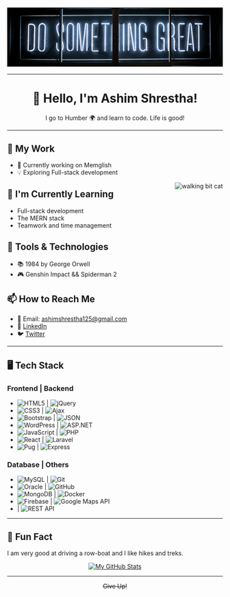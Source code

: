 <p align="center">
  <img src="./_readme/banner2.png" alt="banner-img">
</p>

---

<h1 align="center">👋 Hello, I'm Ashim Shrestha!</h1>
<p align="center">I go to Humber 🌍 and learn to code. Life is good!</p>

---

## 💼 My Work

- 🚀 Currently working on Memglish
- 💡 Exploring Full-stack development

<img align="right" src="./_readme/cat.gif" alt="walking bit cat" height="300px">

## 🌱 I'm Currently Learning

- Full-stack development
- The MERN stack
- Teamwork and time management

## 🔧 Tools & Technologies

- 📚 1984 by George Orwell
- 🎮 Genshin Impact && Spiderman 2

## 📫 How to Reach Me

- 📧 Email: ashimshrestha125@gmail.com
- 💬 [LinkedIn](https://www.linkedin.com/in/ashim-shrestha-72a16a260/)
- 🐦 [Twitter](https://twitter.com/AshimSh72784732)

---

## 🖥️ Tech Stack

### Frontend | Backend
- ![HTML5](https://img.shields.io/badge/-HTML5-E34F26?style=for-the-badge&logo=html5&logoColor=white) | ![jQuery](https://img.shields.io/badge/-jQuery-0769AD?style=for-the-badge&logo=jquery&logoColor=white)
- ![CSS3](https://img.shields.io/badge/-CSS3-1572B6?style=for-the-badge&logo=css3&logoColor=white) | ![Ajax](https://img.shields.io/badge/-Ajax-61DAFB?style=for-the-badge&logo=javascript&logoColor=black)
- ![Bootstrap](https://img.shields.io/badge/-Bootstrap-563D7C?style=for-the-badge&logo=bootstrap&logoColor=white) | ![JSON](https://img.shields.io/badge/-JSON-000000?style=for-the-badge&logo=json&logoColor=white)
- ![WordPress](https://img.shields.io/badge/-WordPress-21759B?style=for-the-badge&logo=wordpress&logoColor=white) | ![ASP.NET](https://img.shields.io/badge/-ASP.NET-512BD4?style=for-the-badge&logo=.net&logoColor=white)
- ![JavaScript](https://img.shields.io/badge/-JavaScript-F7DF1E?style=for-the-badge&logo=javascript&logoColor=black) | ![PHP](https://img.shields.io/badge/-PHP-777BB4?style=for-the-badge&logo=php&logoColor=white)
- ![React](https://img.shields.io/badge/-React-61DAFB?style=for-the-badge&logo=react&logoColor=white) | ![Laravel](https://img.shields.io/badge/-Laravel-FF2D20?style=for-the-badge&logo=laravel&logoColor=white)
- ![Pug](https://img.shields.io/badge/-Pug-A86454?style=for-the-badge&logo=pug&logoColor=white) | ![Express](https://img.shields.io/badge/-Express-000000?style=for-the-badge&logo=express&logoColor=white)

### Database | Others
- ![MySQL](https://img.shields.io/badge/-MySQL-4479A1?style=for-the-badge&logo=mysql&logoColor=white) | ![Git](https://img.shields.io/badge/-Git-F05032?style=for-the-badge&logo=git&logoColor=white)
- ![Oracle](https://img.shields.io/badge/-Oracle-F80000?style=for-the-badge&logo=oracle&logoColor=white) | ![GitHub](https://img.shields.io/badge/-GitHub-181717?style=for-the-badge&logo=github&logoColor=white)
- ![MongoDB](https://img.shields.io/badge/-MongoDB-47A248?style=for-the-badge&logo=mongodb&logoColor=white) | ![Docker](https://img.shields.io/badge/-Docker-2496ED?style=for-the-badge&logo=docker&logoColor=white)
- ![Firebase](https://img.shields.io/badge/-Firebase-FFCA28?style=for-the-badge&logo=firebase&logoColor=black) | ![Google Maps API](https://img.shields.io/badge/-Google%20Maps%20API-4285F4?style=for-the-badge&logo=google-maps&logoColor=white)
-  | ![REST API](https://img.shields.io/badge/-REST%20API-000000?style=for-the-badge&logo=rest&logoColor=white)

---

## 🚀 Fun Fact

I am very good at driving a row-boat and I like hikes and treks.

<p align="center">
  <a href="https://github.com/AshimStha">
    <img src="https://github-readme-stats.vercel.app/api?username=AshimStha&show_icons=true&theme=dark" alt="My GitHub Stats">
  </a>
</p>

---

<div align="center">
  <s>Give Up!</s>
</div>
